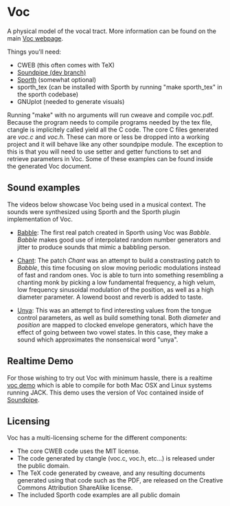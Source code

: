 # Voc

A physical model of the vocal tract. More information can be found on
the main [Voc webpage](http://pbat.ch/proj/voc).

Things you'll need:

- CWEB (this often comes with TeX)
- [Soundpipe (dev branch)](http://www.github.com/paulbatchelor/soundpipe.git)
- [Sporth](http://www.github.com/paulbatchelor/sporth.git) (somewhat optional)
- sporth_tex (can be installed with Sporth by running "make sporth_tex" in the
sporth codebase)
- GNUplot (needed to generate visuals)

Running "make" with no arguments will run cweave and compile voc.pdf. Because
the program needs to compile programs needed by the tex file, ctangle is
implicitely called yield all the C code. The core C files generated are 
*voc.c* and *voc.h*. These can more or less be dropped into a working project
and it will behave like any other soundpipe module. The exception to this is
that you will need to use setter and getter functions to set and retrieve
parameters in Voc. Some of these examples can be found inside the generated
Voc document.

## Sound examples

The videos below showcase Voc being used in a musical context. The sounds
were synthesized using Sporth and the Sporth plugin implementation of Voc.

- [Babble](https://vimeo.com/220091107): The first real patch created in Sporth 
using Voc was *Babble*. *Babble* makes good use of interpolated random number 
generators and jitter to produce sounds that mimic a babbling person.

- [Chant](https://vimeo.com/220091290): The patch *Chant* was an attempt to 
build a constrasting patch to *Babble*, this time focusing on slow moving periodic 
modulations instead of fast and
random ones. Voc is able to turn into something resembling a chanting 
monk by picking a low fundamental frequency, a high velum, low frequency 
sinusoidal modulation of the position, as well as a high diameter parameter.
A lowend boost and reverb is added to taste.

- [Unya](https://vimeo.com/220091487): 
This was an attempt to find interesting values from the tongue control 
parameters, as well as build something tonal. Both *diameter* and *position* 
are mapped to clocked envelope generators, which have the effect of going
between two vowel states. In this case, they make a sound which approximates
the nonsensical word "unya".

## Realtime Demo

For those wishing to try out Voc with minimum hassle, there is a
realtime [voc demo](https://www.github.com/paulbatchelor/voc_demo) which 
is able to compile for both Mac OSX and Linux systems running JACK. This
demo uses the version of Voc contained inside of 
[Soundpipe](https://www.github.com/paulbatchelor/soundpipe).

## Licensing 

Voc has a multi-licensing scheme for the different components:

- The core CWEB code uses the MIT license. 
- The code generated by ctangle (voc.c, voc.h, etc...) is released under 
the public domain.
- The TeX code generated by cweave, and any resulting documents generated
using that code such as the PDF, are released on the Creative Commons
Attribution ShareAlike license. 
- The included Sporth code examples are all public domain


